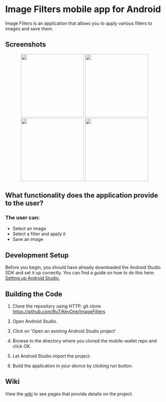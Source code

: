 # Image Filters mobile app for Android

Image Filters is an application that allows you to apply various filters to images and save them.

## Screenshots

<p align="center">
  <img src="https://github.com/RuTiKeyOne/ImageFilters/blob/main/doc/Screenshots/1.png" width="200"/>
   <img src="https://github.com/RuTiKeyOne/ImageFilters/blob/main/doc/Screenshots/2.png" width="200"/>
  <img src="https://github.com/RuTiKeyOne/ImageFilters/blob/main/doc/Screenshots/3.png" width="200"/>
  <img src="https://github.com/RuTiKeyOne/ImageFilters/blob/main/doc/Screenshots/4.png" width="200"/>
</p>


## What functionality does the application provide to the user?

### The user can:
* Select an image
* Select a filter and apply it
* Save an image

## Development Setup

Before you begin, you should have already downloaded the Android Studio SDK and set it up correctly. You can find a guide on how to do this here: [Setting up Android Studio.](http://developer.android.com/sdk/installing/index.html?pkg=studio)

## Building the Code

1. Clone the repository using HTTP: git clone https://github.com/RuTiKeyOne/ImageFilters
2. Open Android Studio.

3. Click on 'Open an existing Android Studio project'

4. Browse to the directory where you cloned the mobile-wallet repo and click OK.

5. Let Android Studio import the project.

6. Build the application in your device by clicking run button.

## Wiki

View the [wiki](https://github.com/RuTiKeyOne/ImageFilters/blob/main/doc/Wiki.md) to see pages that provide details on the project.
